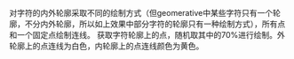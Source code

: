 对字符的内外轮廓采取不同的绘制方式（但geomerative中某些字符只有一个轮廓，不分内外轮廓，所以如上效果中部分字符的轮廓只有一种绘制方式），所有点和一个固定点绘制连线。
获取字符轮廓上的点，随机取其中的70%进行绘制。外轮廓上的点连线为白色，内轮廓上的点连线颜色为黄色。

